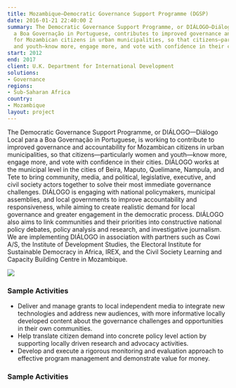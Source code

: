 ```yaml
---
title: Mozambique—Democratic Governance Support Programme (DGSP)
date: 2016-01-21 22:40:00 Z
summary: The Democratic Governance Support Programme, or DIÁLOGO—Diálogo Local para
  a Boa Governação in Portuguese, contributes to improved governance and accountability
  for Mozambican citizens in urban municipalities, so that citizens—particularly women
  and youth—know more, engage more, and vote with confidence in their cities.
start: 2012
end: 2017
client: U.K. Department for International Development
solutions:
- Governance
regions:
- Sub-Saharan Africa
country:
- Mozambique
layout: project
---
```


The Democratic Governance Support Programme, or DIÁLOGO—Diálogo Local para a Boa Governação in Portuguese, is working to contribute to improved governance and accountability for Mozambican citizens in urban municipalities, so that citizens—particularly women and youth—know more, engage more, and vote with confidence in their cities. DIÁLOGO works at the municipal level in the cities of Beira, Maputo, Quelimane, Nampula, and Tete to bring community, media, and political, legislative, executive, and civil society actors together to solve their most immediate governance challenges. DIÁLOGO is engaging with national policymakers, municipal assemblies, and local governments to improve accountability and responsiveness, while aiming to create realistic demand for local governance and greater engagement in the democratic process. DIÁLOGO also aims to link communities and their priorities into constructive national policy debates, policy analysis and research, and investigative journalism. We are implementing DIÁLOGO in association with partners such as Cowi A/S, the Institute of Development Studies, the Electoral Institute for Sustainable Democracy in Africa, IREX, and the Civil Society Learning and Capacity Building Centre in Mozambique.

![][1]

###  Sample Activities

* Deliver and manage grants to local independent media to integrate new technologies and address new audiences, with more informative locally developed content about the governance challenges and opportunities in their own communities.
* Help translate citizen demand into concrete policy level action by supporting locally driven research and advocacy activities.
* Develop and execute a rigorous monitoring and evaluation approach to effective program management and demonstrate value for money.

###  Sample Activities



[1]: https://assetify-dai.com/projects/Dialogo.jpg
